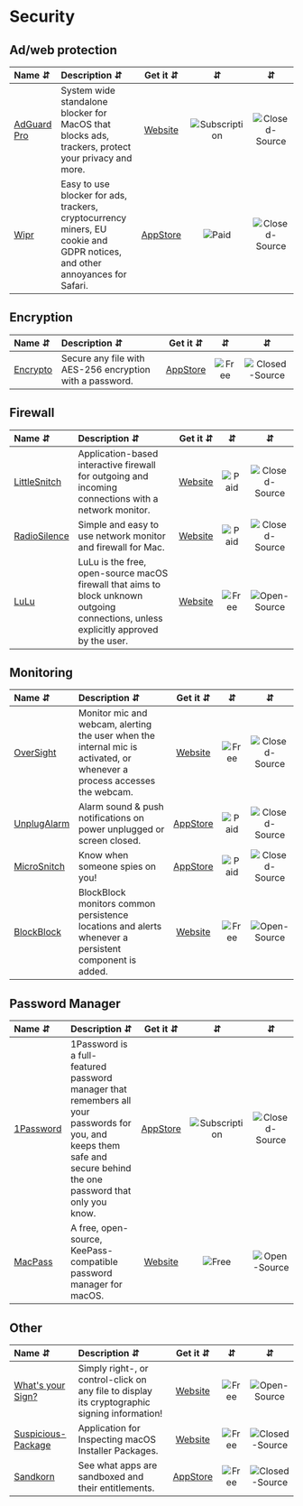 # Security

## Ad/web protection
| Name ⇵ | Description ⇵ | Get it ⇵ | ⇵ | ⇵ |
|:-------|:--------------|:--------:|:-:|:-:|
|[AdGuard Pro](https://adguard.com/en/adguard-mac/overview.html)| System wide standalone blocker for MacOS that blocks ads, trackers, protect your privacy and more.|[Website](https://adguard.com/en/adguard-mac/overview.html)|![Subscription](/symbols/subscription.svg "Subscription")|![Closed-Source](/symbols/closed.svg "Closed-Source")|
|[Wipr](https://giorgiocalderolla.com/wipr.html)| Easy to use blocker for ads, trackers, cryptocurrency miners, EU cookie and GDPR notices, and other annoyances for Safari.|[AppStore](https://apps.apple.com/us/app/wipr/id1320666476?mt=12)|![Paid](/symbols/paid.svg "Paid")|![Closed-Source](/symbols/closed.svg "Closed-Source")|


## Encryption
| Name ⇵ | Description ⇵ | Get it ⇵ | ⇵ | ⇵ |
|:-------|:--------------|:--------:|:-:|:-:|
|[Encrypto](https://macpaw.com/encrypto)| Secure any file with AES-256 encryption with a password.|[AppStore](https://apps.apple.com/us/app/encrypto-secure-your-files/id935235287)|![Free](/symbols/free.svg "Free")|![Closed-Source](/symbols/closed.svg "Closed-Source")|


## Firewall
| Name ⇵ | Description ⇵ | Get it ⇵ | ⇵ | ⇵ |
|:-------|:--------------|:--------:|:-:|:-:|
|[LittleSnitch](https://www.obdev.at/products/littlesnitch/)| Application-based interactive firewall for outgoing and incoming connections with a network monitor.|[Website](https://www.obdev.at/products/littlesnitch/)|![Paid](/symbols/paid.svg "Paid")|![Closed-Source](/symbols/closed.svg "Closed-Source")|
|[RadioSilence](https://radiosilenceapp.com/)| Simple and easy to use network monitor and firewall for Mac.|[Website](https://radiosilenceapp.com/)|![Paid](/symbols/paid.svg "Paid")|![Closed-Source](/symbols/closed.svg "Closed-Source")|
|[LuLu](https://objective-see.com/products/lulu.html)| LuLu is the free, open-source macOS firewall that aims to block unknown outgoing connections, unless explicitly approved by the user.|[Website](https://objective-see.com/products/lulu.html)|![Free](/symbols/free.svg "Free")|![Open-Source](/symbols/closed.svg "Closed-Source")|


## Monitoring
| Name ⇵ | Description ⇵ | Get it ⇵ | ⇵ | ⇵ |
|:-------|:--------------|:--------:|:-:|:-:|
|[OverSight](https://objective-see.com/products/oversight.html)| Monitor mic and webcam, alerting the user when the internal mic is activated, or whenever a process accesses the webcam. |[Website](https://objective-see.com/products/oversight.html)|![Free](/symbols/free.svg "Free")|![Closed-Source](/symbols/closed.svg "Closed-Source")|
|[UnplugAlarm](https://unplugalarm.app/)| Alarm sound & push notifications on power unplugged or screen closed.|[AppStore](https://itunes.apple.com/app/id1489026302)|![Paid](/symbols/paid.svg "Paid")|![Closed-Source](/symbols/closed.svg "Closed-Source")|
|[MicroSnitch](https://www.obdev.at/products/microsnitch/index.html)| Know when someone spies on you!|[AppStore](https://apps.apple.com/app/micro-snitch/id972028355?ct=odweb&ls=1&mt=12)|![Paid](/symbols/paid.svg "Paid")|![Closed-Source](/symbols/closed.svg "Closed-Source")|
|[BlockBlock](https://objective-see.com/products/blockblock.html)| BlockBlock monitors common persistence locations and alerts whenever a persistent component is added.|[Website](https://objective-see.com/products/blockblock.html)|![Free](/symbols/free.svg "Free")|![Open-Source](/symbols/open.svg "Open-Source")|


## Password Manager
| Name ⇵ | Description ⇵ | Get it ⇵ | ⇵ | ⇵ |
|:-------|:--------------|:--------:|:-:|:-:|
|[1Password](https://1password.com/)| 1Password is a full-featured password manager that remembers all your passwords for you, and keeps them safe and secure behind the one password that only you know.|[AppStore](https://apps.apple.com/us/app/1password-7-password-manager/id1333542190?mt=12)|![Subscription](/symbols/subscription.svg "Subscription")|![Closed-Source](/symbols/closed.svg "Closed-Source")|
|[MacPass](https://macpassapp.org/)| A free, open-source, KeePass-compatible password manager for macOS.|[Website](https://macpassapp.org/)|![Free](/symbols/free.svg "Free")|![Open-Source](/symbols/open.svg "Open-Source")|


## Other
| Name ⇵ | Description ⇵ | Get it ⇵ | ⇵ | ⇵ |
|:-------|:--------------|:--------:|:-:|:-:|
|[What's your Sign?](https://objective-see.com/products/whatsyoursign.html)| Simply right-, or control-click on any file to display its cryptographic signing information!|[Website](https://objective-see.com/products/whatsyoursign.html)|![Free](/symbols/free.svg "Free")|![Open-Source](/symbols/open.svg "Open-Source")|
|[Suspicious-Package](https://www.mothersruin.com/software/SuspiciousPackage/)| Application for Inspecting macOS Installer Packages.|[Website](https://www.mothersruin.com/software/SuspiciousPackage/)|![Free](/symbols/free.svg "Free")|![Closed-Source](/symbols/closed.svg "Closed-Source")|
|[Sandkorn](https://www.peterborgapps.com/sandkorn/)| See what apps are sandboxed and their entitlements.|[AppStore](https://apps.apple.com/app/sandkorn/id1377973524?ls=1&mt=12)|![Free](/symbols/free.svg "Free")|![Closed-Source](/symbols/closed.svg "Closed-Source")|
